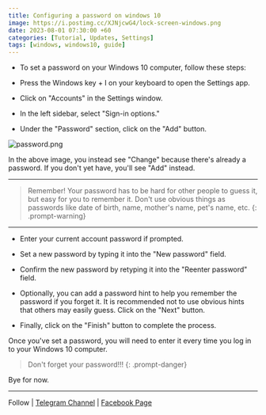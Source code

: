 ```yaml
---
title: Configuring a password on windows 10
image: https://i.postimg.cc/XJNjcwG4/lock-screen-windows.png
date: 2023-08-01 07:30:00 +60
categories: [Tutorial, Updates, Settings]
tags: [windows, windows10, guide]
---
```


- To set a password on your Windows 10 computer, follow these steps:

- Press the Windows key + I on your keyboard to open the Settings app.

- Click on "Accounts" in the Settings window.

- In the left sidebar, select "Sign-in options."

- Under the "Password" section, click on the "Add" button.

![password.png](https://i.postimg.cc/x19Ts1hp/password.png)

In the above image, you instead see "Change" because there's already a password. If you don't yet have, you'll see "Add" instead.

---

> Remember! Your password has to be hard for other people to guess it, but easy for you to remember it. Don't use obvious things as passwords like date of birth, name, mother's name, pet's name, etc.
{: .prompt-warning}

---

- Enter your current account password if prompted.

- Set a new password by typing it into the "New password" field.

- Confirm the new password by retyping it into the "Reenter password" field.

- Optionally, you can add a password hint to help you remember the password if you forget it. It is recommended not to use obvious hints that others may easily guess.
Click on the "Next" button.

- Finally, click on the "Finish" button to complete the process.

Once you've set a password, you will need to enter it every time you log in to your Windows 10 computer. 

> Don't forget your password!!!
{: .prompt-danger}


Bye for now. 

---

Follow | [Telegram Channel](https://t.me/pcdrills/) | [Facebook Page](https://facebook.com/pcdrillsofficial/)